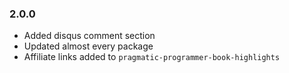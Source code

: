 ### 2.0.0

- Added disqus comment section
- Updated almost every package
- Affiliate links added to `pragmatic-programmer-book-highlights`
